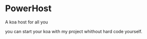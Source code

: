 # PowerHost
A koa host for all you

you can start your koa with my project whithout hard code yourself.
